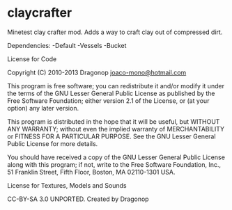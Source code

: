 # claycrafter
Minetest clay crafter mod. Adds a way to craft clay out of compressed dirt.

Dependencies: 
-Default
-Vessels
-Bucket

License for Code

Copyright (C) 2010-2013 Dragonop <joaco-mono@hotmail.com>

This program is free software; you can redistribute it and/or modify
it under the terms of the GNU Lesser General Public License as published by
the Free Software Foundation; either version 2.1 of the License, or
(at your option) any later version.

This program is distributed in the hope that it will be useful,
but WITHOUT ANY WARRANTY; without even the implied warranty of
MERCHANTABILITY or FITNESS FOR A PARTICULAR PURPOSE.  See the
GNU Lesser General Public License for more details.

You should have received a copy of the GNU Lesser General Public License along
with this program; if not, write to the Free Software Foundation, Inc.,
51 Franklin Street, Fifth Floor, Boston, MA 02110-1301 USA.

License for Textures, Models and Sounds

CC-BY-SA 3.0 UNPORTED. Created by Dragonop
